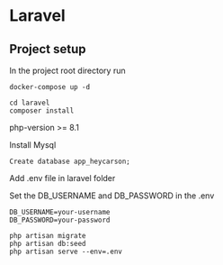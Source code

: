 # Laravel

## Project setup
In the project root directory run
```
docker-compose up -d
```
```
cd laravel
composer install
```
php-version >= 8.1

Install Mysql
```
Create database app_heycarson;
```

Add .env file in laravel folder

Set the DB_USERNAME and DB_PASSWORD in the .env
```
DB_USERNAME=your-username
DB_PASSWORD=your-password
```

```
php artisan migrate 
php artisan db:seed 
php artisan serve --env=.env 
```

